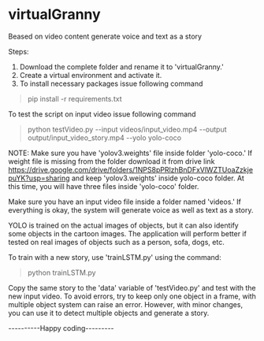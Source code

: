 # virtualGranny
Beased on video content generate voice and text as a story

Steps:
1. Download the complete folder and rename it to 'virtualGranny.'
2. Create a virtual environment and activate it.
3. To install necessary packages issue following command
>pip install -r requirements.txt

To test the script on input video issue following command
>python testVideo.py --input videos/input_video.mp4 --output output/input_video_story.mp4 --yolo yolo-coco

NOTE:  Make sure you have 'yolov3.weights' file inside folder 'yolo-coco.' If weight file is missing from the folder download it from drive link https://drive.google.com/drive/folders/1NPS8pPRlzhBnDFxVlWZTUoaZzkjepuYK?usp=sharing
and keep 'yolov3.weights' inside yolo-coco folder. At this time, you will have three files inside 'yolo-coco' folder.


Make sure you have an input video file inside a folder named 'videos.' If everything is okay, the system will generate voice as well as text as a story.

YOLO is trained on the actual images of objects, but it can also identify some objects in the cartoon images. The application will perform better if tested on real images of objects such as a person, sofa, dogs, etc.

To train with a new story, use 'trainLSTM.py' using the command:
>python trainLSTM.py

Copy the same story to the 'data' variable of 'testVideo.py' and test with the new input video. To avoid errors, try to keep only one object in a frame, with multiple object system can raise an error. However, with minor changes, you can use it to detect multiple objects
and generate a story.




----------Happy coding---------
